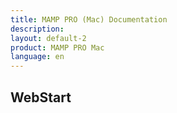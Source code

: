 ```yaml
---
title: MAMP PRO (Mac) Documentation
description: 
layout: default-2
product: MAMP PRO Mac
language: en
---
```


## WebStart
